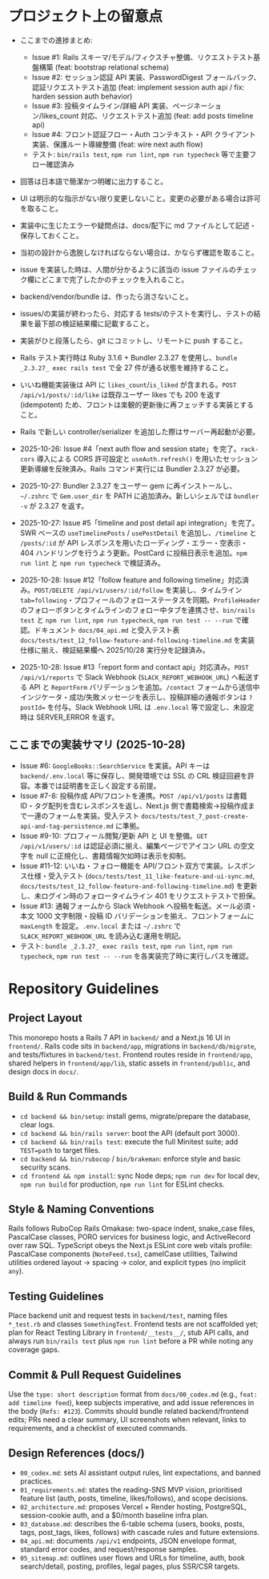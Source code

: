 # プロジェクト上の留意点

- ここまでの進捗まとめ:

  - Issue #1: Rails スキーマ/モデル/フィクスチャ整備、リクエストテスト基盤構築 (feat: bootstrap relational schema)
  - Issue #2: セッション認証 API 実装、PasswordDigest フォールバック、認証リクエストテスト追加 (feat: implement session auth api / fix: harden session auth behavior)
  - Issue #3: 投稿タイムライン/詳細 API 実装、ページネーション/likes_count 対応、リクエストテスト追加 (feat: add posts timeline api)
  - Issue #4: フロント認証フロー・Auth コンテキスト・API クライアント実装、保護ルート導線整備 (feat: wire next auth flow)
  - テスト: `bin/rails test`, `npm run lint`, `npm run typecheck` 等で主要フロー確認済み

- 回答は日本語で簡潔かつ明確に出力すること。
- UI は明示的な指示がない限り変更しないこと。変更の必要がある場合は許可を取ること。
- 実装中に生じたエラーや疑問点は、docs/配下に md ファイルとして記述・保存しておくこと。
- 当初の設計から逸脱しなければならない場合は、かならず確認を取ること。
- issue を実装した時は、人間が分かるように該当の issue ファイルのチェック欄にどこまで完了したかのチェックを入れること。
- backend/vendor/bundle は、作ったら消さないこと。
- issues/の実装が終わったら、対応する tests/のテストを実行し、テストの結果を最下部の検証結果欄に記載すること。
- 実装がひと段落したら、git にコミットし、リモートに push すること。
- Rails テスト実行時は Ruby 3.1.6 + Bundler 2.3.27 を使用し、`bundle _2.3.27_ exec rails test` で全 27 件が通る状態を維持すること。
- いいね機能実装後は API に `likes_count`/`is_liked` が含まれる。`POST /api/v1/posts/:id/like` は既存ユーザー likes でも 200 を返す (idempotent) ため、フロントは楽観的更新後に再フェッチする実装とすること。
- Rails で新しい controller/serializer を追加した際はサーバー再起動が必要。

- 2025-10-26: Issue #4「next auth flow and session state」を完了。`rack-cors` 導入による CORS 許可設定と `useAuth.refresh()` を用いたセッション更新導線を反映済み。Rails コマンド実行には Bundler 2.3.27 が必要。
- 2025-10-27: Bundler 2.3.27 をユーザー gem に再インストールし、`~/.zshrc` で `Gem.user_dir` を PATH に追加済み。新しいシェルでは `bundler -v` が 2.3.27 を返す。
- 2025-10-27: Issue #5「timeline and post detail api integration」を完了。SWR ベースの `useTimelinePosts` / `usePostDetail` を追加し、`/timeline` と `/posts/:id` が API レスポンスを用いたローディング・エラー・空表示・404 ハンドリングを行うよう更新。PostCard に投稿日表示を追加。`npm run lint` と `npm run typecheck` で検証済み。
- 2025-10-28: Issue #12「follow feature and following timeline」対応済み。`POST/DELETE /api/v1/users/:id/follow` を実装し、タイムライン `tab=following`・プロフィールのフォローステータスを同期。`ProfileHeader` のフォローボタンとタイムラインのフォロー中タブを連携させ、`bin/rails test` と `npm run lint`, `npm run typecheck`, `npm run test -- --run` で確認。ドキュメント `docs/04_api.md` と受入テスト表 `docs/tests/test_12_follow-feature-and-following-timeline.md` を実装仕様に揃え、検証結果欄へ 2025/10/28 実行分を記録済み。
- 2025-10-28: Issue #13「report form and contact api」対応済み。`POST /api/v1/reports` で Slack Webhook (`SLACK_REPORT_WEBHOOK_URL`) へ転送する API と `ReportForm` バリデーションを追加。`/contact` フォームから送信中インジケータ・成功/失敗メッセージを表示し、投稿詳細の通報ボタンは `?postId=` を付与。Slack Webhook URL は `.env.local` 等で設定し、未設定時は SERVER_ERROR を返す。

## ここまでの実装サマリ (2025-10-28)

- Issue #6: `GoogleBooks::SearchService` を実装。API キーは `backend/.env.local` 等に保存し、開発環境では SSL の CRL 検証回避を許容。本番では証明書を正しく設定する前提。
- Issue #7-8: 投稿作成 API/フロントを連携。`POST /api/v1/posts` は書籍 ID・タグ配列を含むレスポンスを返し、Next.js 側で書籍検索→投稿作成まで一連のフォームを実装。受入テスト `docs/tests/test_7_post-create-api-and-tag-persistence.md` に準拠。
- Issue #9-10: プロフィール閲覧/更新 API と UI を整備。`GET /api/v1/users/:id` は認証必須に揃え、編集ページでアイコン URL の空文字を null に正規化し、書籍情報欠如時は表示を抑制。
- Issue #11-12: いいね・フォロー機能を API/フロント双方で実装。レスポンス仕様・受入テスト (`docs/tests/test_11_like-feature-and-ui-sync.md`, `docs/tests/test_12_follow-feature-and-following-timeline.md`) を更新し、未ログイン時のフォロータイムライン 401 をリクエストテストで担保。
- Issue #13: 通報フォームから Slack Webhook へ投稿を転送。メール必須・本文 1000 文字制限・投稿 ID バリデーションを揃え、フロントフォームに `maxLength` を設定。`.env.local` または `~/.zshrc` で `SLACK_REPORT_WEBHOOK_URL` を読み込む運用を明記。
- テスト: `bundle _2.3.27_ exec rails test`, `npm run lint`, `npm run typecheck`, `npm run test -- --run` を各実装完了時に実行しパスを確認。

# Repository Guidelines

## Project Layout

This monorepo hosts a Rails 7 API in `backend/` and a Next.js 16 UI in `frontend/`. Rails code sits in `backend/app`, migrations in `backend/db/migrate`, and tests/fixtures in `backend/test`. Frontend routes reside in `frontend/app`, shared helpers in `frontend/app/lib`, static assets in `frontend/public`, and design docs in `docs/`.

## Build & Run Commands

- `cd backend && bin/setup`: install gems, migrate/prepare the database, clear logs.
- `cd backend && bin/rails server`: boot the API (default port 3000).
- `cd backend && bin/rails test`: execute the full Minitest suite; add `TEST=path` to target files.
- `cd backend && bin/rubocop` / `bin/brakeman`: enforce style and basic security scans.
- `cd frontend && npm install`: sync Node deps; `npm run dev` for local dev, `npm run build` for production, `npm run lint` for ESLint checks.

## Style & Naming Conventions

Rails follows RuboCop Rails Omakase: two-space indent, snake_case files, PascalCase classes, PORO services for business logic, and ActiveRecord over raw SQL. TypeScript obeys the Next.js ESLint core web vitals profile: PascalCase components (`NoteFeed.tsx`), camelCase utilities, Tailwind utilities ordered layout → spacing → color, and explicit types (no implicit `any`).

## Testing Guidelines

Place backend unit and request tests in `backend/test`, naming files `*_test.rb` and classes `SomethingTest`. Frontend tests are not scaffolded yet; plan for React Testing Library in `frontend/__tests__/`, stub API calls, and always run `bin/rails test` plus `npm run lint` before a PR while noting any coverage gaps.

## Commit & Pull Request Guidelines

Use the `type: short description` format from `docs/00_codex.md` (e.g., `feat: add timeline feed`), keep subjects imperative, and add issue references in the body (`Refs: #123`). Commits should bundle related backend/frontend edits; PRs need a clear summary, UI screenshots when relevant, links to requirements, and a checklist of executed commands.

## Design References (docs/)

- `00_codex.md`: sets AI assistant output rules, lint expectations, and banned practices.
- `01_requirements.md`: states the reading-SNS MVP vision, prioritised feature list (auth, posts, timeline, likes/follows), and scope decisions.
- `02_architecture.md`: proposes Vercel + Render hosting, PostgreSQL, session-cookie auth, and a $0/month baseline infra plan.
- `03_database.md`: describes the 6-table schema (users, books, posts, tags, post_tags, likes, follows) with cascade rules and future extensions.
- `04_api.md`: documents `/api/v1` endpoints, JSON envelope format, standard error codes, and request/response samples.
- `05_sitemap.md`: outlines user flows and URLs for timeline, auth, book search/detail, posting, profiles, legal pages, plus SSR/CSR targets.
